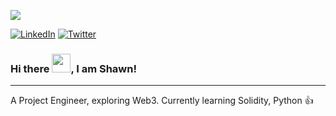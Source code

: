 
[![](https://visitcount.itsvg.in/api?id=Dustingo&label=Profile%20Views&color=3&icon=4&pretty=false)](https://visitcount.itsvg.in)


[![LinkedIn](https://img.shields.io/badge/LinkedIn-%230077B5.svg?logo=linkedin&logoColor=white)](https://www.linkedin.com/in/shawn-yong/) 
[![Twitter](https://img.shields.io/badge/Twitter-%231DA1F2.svg?logo=Twitter&logoColor=white)](https://twitter.com/Dustingooz) 


### Hi there <img src="https://raw.githubusercontent.com/dreamwalkz/master/main/anime-girl-waving.gif" width="30px">, I am Shawn!

---

A Project Engineer, exploring Web3. Currently learning Solidity, Python 👍
